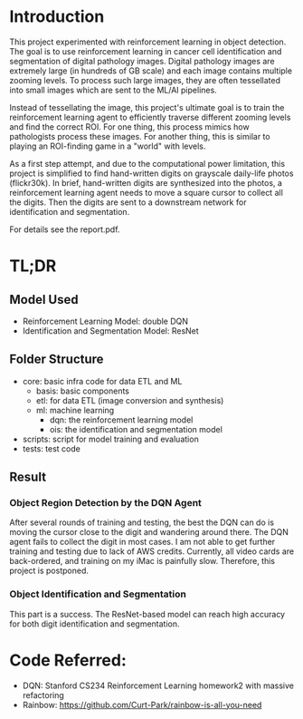 # Introduction
This project experimented with reinforcement learning in object detection. The goal is to use reinforcement learning in 
cancer cell identification and segmentation of digital pathology images. Digital pathology images are extremely large 
(in hundreds of GB scale) and each image contains multiple zooming levels. To process such large images, they are often 
tessellated into small images which are sent to the ML/AI pipelines.

Instead of tessellating the image, this project's ultimate goal is to train the reinforcement learning agent to 
efficiently traverse different zooming levels and find the correct ROI. For one thing, this process mimics how 
pathologists process these images. For another thing, this is similar to playing an ROI-finding game in a "world" 
with levels.

As a first step attempt, and due to the computational power limitation, this project is simplified to find hand-written 
digits on grayscale daily-life photos (flickr30k). In brief, hand-written digits are synthesized into the photos, 
a reinforcement learning agent needs to move a square cursor to collect all the digits. Then the digits are sent to 
a downstream network for identification and segmentation.

For details see the report.pdf.

# TL;DR
## Model Used
- Reinforcement Learning Model: double DQN
- Identification and Segmentation Model: ResNet

## Folder Structure
- core: basic infra code for data ETL and ML
    - basis: basic components
    - etl: for data ETL (image conversion and synthesis)
    - ml: machine learning
        - dqn: the reinforcement learning model
        - ois: the identification and segmentation model
- scripts: script for model training and evaluation
- tests: test code

## Result
### Object Region Detection by the DQN Agent
After several rounds of training and testing, the best the DQN can do is moving the cursor close to the digit and
wandering around there. The DQN agent fails to collect the digit in most cases. I am not able to get further training 
and testing due to lack of AWS credits. Currently, all video cards are back-ordered, and training on my iMac is 
painfully slow. Therefore, this project is postponed.

### Object Identification and Segmentation
This part is a success. The ResNet-based model can reach high accuracy for both digit identification and segmentation.

# Code Referred:
- DQN: Stanford CS234 Reinforcement Learning homework2 with massive refactoring
- Rainbow: https://github.com/Curt-Park/rainbow-is-all-you-need